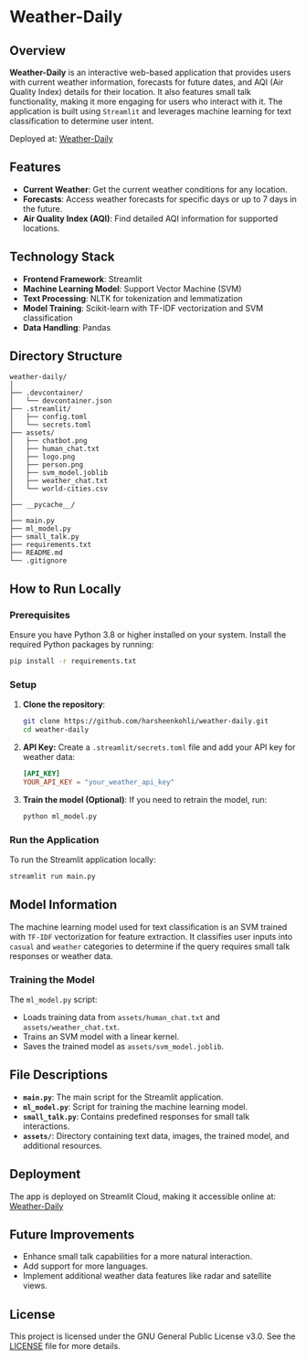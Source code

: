 # Weather-Daily
## Overview
**Weather-Daily** is an interactive web-based application that provides users with current weather information, forecasts for future dates, and AQI (Air Quality Index) details for their location. It also features small talk functionality, making it more engaging for users who interact with it. The application is built using `Streamlit` and leverages machine learning for text classification to determine user intent.

Deployed at: [Weather-Daily](https://weather-daily.streamlit.app/)

## Features
- **Current Weather**: Get the current weather conditions for any location.
- **Forecasts**: Access weather forecasts for specific days or up to 7 days in the future.
- **Air Quality Index (AQI)**: Find detailed AQI information for supported locations.

## Technology Stack
- **Frontend Framework**: Streamlit
- **Machine Learning Model**: Support Vector Machine (SVM)
- **Text Processing**: NLTK for tokenization and lemmatization
- **Model Training**: Scikit-learn with TF-IDF vectorization and SVM classification
- **Data Handling**: Pandas

## Directory Structure
```
weather-daily/
│
├── .devcontainer/
│   └── devcontainer.json
├── .streamlit/
│   ├── config.toml
│   └── secrets.toml
├── assets/
│   ├── chatbot.png
│   ├── human_chat.txt
│   ├── logo.png
│   ├── person.png
│   ├── svm_model.joblib
│   ├── weather_chat.txt
│   └── world-cities.csv
│
├── __pycache__/
│
├── main.py
├── ml_model.py
├── small_talk.py
├── requirements.txt
├── README.md
└── .gitignore
```

## How to Run Locally
### Prerequisites
Ensure you have Python 3.8 or higher installed on your system. Install the required Python packages by running:
```bash
pip install -r requirements.txt
```

### Setup
1. **Clone the repository**:
    ```bash
    git clone https://github.com/harsheenkohli/weather-daily.git
    cd weather-daily
    ```
2. **API Key:** Create a `.streamlit/secrets.toml` file and add your API key for weather data:
    ```toml
    [API_KEY]
    YOUR_API_KEY = "your_weather_api_key"
    ```
3. **Train the model (Optional)**: If you need to retrain the model, run:
    ```bash
    python ml_model.py
    ```

### Run the Application
To run the Streamlit application locally:
```bash
streamlit run main.py
```

## Model Information
The machine learning model used for text classification is an SVM trained with `TF-IDF` vectorization for feature extraction. It classifies user inputs into `casual` and `weather` categories to determine if the query requires small talk responses or weather data.

### Training the Model
The `ml_model.py` script:
- Loads training data from `assets/human_chat.txt` and `assets/weather_chat.txt`.
- Trains an SVM model with a linear kernel.
- Saves the trained model as `assets/svm_model.joblib`.

## File Descriptions
- **`main.py`**: The main script for the Streamlit application.
- **`ml_model.py`**: Script for training the machine learning model.
- **`small_talk.py`**: Contains predefined responses for small talk interactions.
- **`assets/`**: Directory containing text data, images, the trained model, and additional resources.

## Deployment
The app is deployed on Streamlit Cloud, making it accessible online at: [Weather-Daily](https://weather-daily.streamlit.app/)

## Future Improvements
- Enhance small talk capabilities for a more natural interaction.
- Add support for more languages.
- Implement additional weather data features like radar and satellite views.

## License
This project is licensed under the GNU General Public License v3.0. See the [LICENSE](LICENSE) file for more details.
